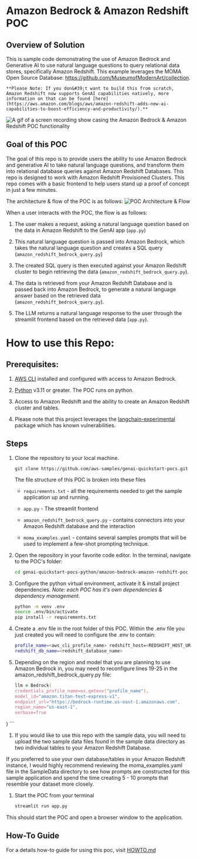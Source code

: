# Amazon Bedrock &amp; Amazon Redshift POC

## Overview of Solution

This is sample code demonstrating the use of Amazon Bedrock and Generative AI to use natural language questions to query relational data stores, specifically Amazon Redshift. This example leverages the MOMA Open Source Database: https://github.com/MuseumofModernArt/collection.

 	**Please Note: If you don&#39;t want to build this from scratch, Amazon Redshift now supports GenAI capabilities natively, more information on that can be found [here](https://aws.amazon.com/blogs/aws/amazon-redshift-adds-new-ai-capabilities-to-boost-efficiency-and-productivity/).**

![A gif of a screen recording show casing the Amazon Bedrock &amp; Amazon Redshift POC functionality](images/demo.gif)


## Goal of this POC
The goal of this repo is to provide users the ability to use Amazon Bedrock and generative AI to take natural language questions, and transform them into relational database queries against Amazon Redshift Databases. This repo is designed to work with Amazon Redshift Provisioned Clusters. This repo comes with a basic frontend to help users stand up a proof of concept in just a few minutes.

The architecture & flow of the POC is as follows:
![POC Architecture & Flow](images/architecture.png 'POC Architecture')


When a user interacts with the POC, the flow is as follows:

1. The user makes a request, asking a natural language question based on the data in Amazon Redshift to the GenAI app (`app.py`)

1. This natural language question is passed into Amazon Bedrock, which takes the natural language question and creates a SQL query (`amazon_redshift_bedrock_query.py`)

1. The created SQL query is then executed against your Amazon Redshift cluster to begin retrieving the data (`amazon_redshift_bedrock_query.py`).

1. The data is retrieved from your Amazon Redshift Database and is passed back into Amazon Bedrock, to generate a natural language answer based on the retrieved data (`amazon_redshift_bedrock_query.py`).

1. The LLM returns a natural language response to the user through the streamlit frontend based on the retrieved data (`app.py`).




# How to use this Repo:

## Prerequisites:

1. [AWS CLI](https://docs.aws.amazon.com/cli/latest/userguide/getting-started-install.html) installed and configured with access to Amazon Bedrock.

1. [Python](https://www.python.org/downloads/) v3.11 or greater. The POC runs on python. 


1. Access to Amazon Redshift and the ability to create an Amazon Redshift cluster and tables.

1. Please note that this project leverages the [langchain-experimental](https://pypi.org/project/langchain-experimental/) package which has known vulnerabilities.


## Steps
1. Clone the repository to your local machine.

    ```
    git clone https://github.com/aws-samples/genai-quickstart-pocs.git
    ```
    
    The file structure of this POC is broken into these files
    
    * `requirements.txt` - all the requirements needed to get the sample application up and running.
    * `app.py` - The streamlit frontend
    
    
    * `amazon_redshift_bedrock_query.py` - contains connectors into your Amazon Redshift database and the interaction
    
    * `moma_examples.yaml` - contains several samples prompts that will be used to implement a few-shot prompting technique.
    
    

1. Open the repository in your favorite code editor. In the terminal, navigate to the POC's folder:
    ```zsh
    cd genai-quickstart-pocs-python/amazon-bedrock-amazon-redshift-poc
    ```

1. Configure the python virtual environment, activate it & install project dependencies. *Note: each POC has it's own dependencies & dependency management.*
    ```zsh
    python -m venv .env
    source .env/bin/activate
    pip install -r requirements.txt
    ```

1. Create a .env file in the root folder of this POC. Within the .env file you just created you will need to configure the .env to contain:

    ```zsh
    profile_name=<aws_cli_profile_name>	redshift_host=<REDSHIFT_HOST_URL>  example -> redshift-cluster-1.abcdefghijk123.us-east-1.redshift.amazonaws.com	redshift_username=<redshift_database_username>	redshift_password=<redshift_database_password>	redshift_endpoint=<redshift_database_endpoint>	redshift_port=<redshift_port>
	redshift_db_name=<redshift_database_name>

    ```


1. Depending on the region and model that you are planning to use Amazon Bedrock in, you may need to reconfigure lines 19-25 in the amazon_redshift_bedrock_query.py file:

    ```zsh
    llm = Bedrock(
    credentials_profile_name=os.getenv("profile_name"),
    model_id="amazon.titan-text-express-v1",
    endpoint_url="https://bedrock-runtime.us-east-1.amazonaws.com",
    region_name="us-east-1",
    verbose=True
)
    ```


1. If you would like to use this repo with the sample data, you will need to upload the two sample data files found in the sample data directory as two individual tables to your Amazon Redshift Database.

If you preferred to use your own database/tables in your Amazon Redshift instance, I would highly recommend reviewing the moma_examples.yaml file in the SampleData directory to see how prompts are constructed for this sample application and spend the time creating 5 - 10 prompts that resemble your dataset more closely.


1. Start the POC from your terminal
    ```zsh
    streamlit run app.py
    ```
This should start the POC and open a browser window to the application. 

## How-To Guide
For a details how-to guide for using this poc, visit [HOWTO.md](HOWTO.md)

